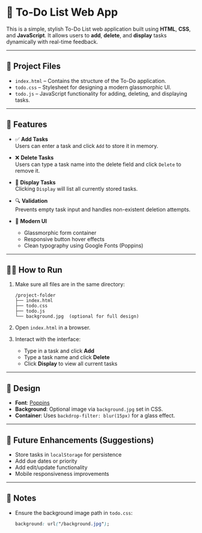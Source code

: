 # 📝 To-Do List Web App

This is a simple, stylish To-Do List web application built using **HTML**, **CSS**, and **JavaScript**. It allows users to **add**, **delete**, and **display** tasks dynamically with real-time feedback.

---

## 📁 Project Files

- `index.html` – Contains the structure of the To-Do application.
- `todo.css` – Stylesheet for designing a modern glassmorphic UI.
- `todo.js` – JavaScript functionality for adding, deleting, and displaying tasks.

---

## 🚀 Features

- ✅ **Add Tasks**  
  Users can enter a task and click `Add` to store it in memory.

- ❌ **Delete Tasks**  
  Users can type a task name into the delete field and click `Delete` to remove it.

- 📃 **Display Tasks**  
  Clicking `Display` will list all currently stored tasks.

- 🔍 **Validation**  
  Prevents empty task input and handles non-existent deletion attempts.

- 🎨 **Modern UI**  
  - Glassmorphic form container  
  - Responsive button hover effects  
  - Clean typography using Google Fonts (Poppins)

---

## 🧑‍💻 How to Run

1. Make sure all files are in the same directory:
    ```
    /project-folder
    ├── index.html
    ├── todo.css
    ├── todo.js
    └── background.jpg  (optional for full design)
    ```

2. Open `index.html` in a browser.

3. Interact with the interface:
   - Type in a task and click **Add**
   - Type a task name and click **Delete**
   - Click **Display** to view all current tasks

---

## 🎨 Design

- **Font**: [Poppins](https://fonts.google.com/specimen/Poppins)
- **Background**: Optional image via `background.jpg` set in CSS.
- **Container**: Uses `backdrop-filter: blur(15px)` for a glass effect.

---

## 🔧 Future Enhancements (Suggestions)

- Store tasks in `localStorage` for persistence
- Add due dates or priority
- Add edit/update functionality
- Mobile responsiveness improvements

---

## 📌 Notes

- Ensure the background image path in `todo.css`:
  ```css
  background: url("/background.jpg");
